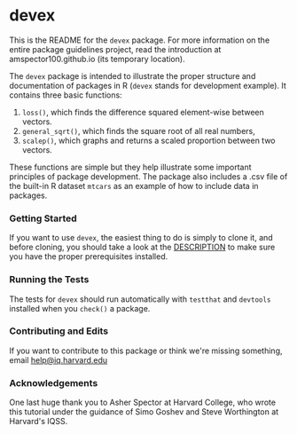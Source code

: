 # devex

This is the README for the `devex` package. For more information on the entire package guidelines project, read the introduction at amspector100.github.io (its temporary location).

The `devex` package is intended to illustrate the proper structure and documentation of packages in R (`devex` stands for development example). It contains three basic functions:

1. `loss()`, which finds the difference squared element-wise between vectors.
2. `general_sqrt()`, which finds the square root of all real numbers,
3. `scalep()`, which graphs and returns a scaled proportion between two vectors.

These functions are simple but they help illustrate some important principles of package development. The package also includes a .csv file of the built-in R dataset `mtcars` as an example of how to include data in packages.

### Getting Started

If you want to use `devex`, the easiest thing to do is simply to clone it, and before cloning, you should take a look at the [DESCRIPTION](https://github.com/amspector100/packageguidelines/blob/master/devex/DESCRIPTION) to make sure you have the proper prerequisites installed.

### Running the Tests

The tests for `devex` should run automatically with `testthat` and `devtools` installed when you `check()` a package.

### Contributing and Edits

If you want to contribute to this package or think we're missing something, email help@iq.harvard.edu

### Acknowledgements

One last huge thank you to Asher Spector at Harvard College, who wrote this tutorial under the guidance of Simo Goshev and Steve Worthington at Harvard's IQSS.
